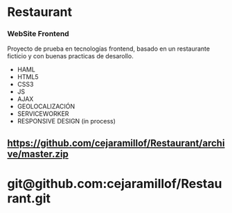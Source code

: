 # Restaurant
### WebSite Frontend
Proyecto de prueba en tecnologías frontend, basado en un restaurante ficticio y con buenas practicas de desarollo.

* HAML
* HTML5
* CSS3
* JS
* AJAX
* GEOLOCALIZACIÓN
* SERVICEWORKER
* RESPONSIVE DESIGN (in process)

https://github.com/cejaramillof/Restaurant/archive/master.zip
-----------------------------
git<span></span>@github.<span></span>com:cejaramillof/Restaurant.git
==============================
